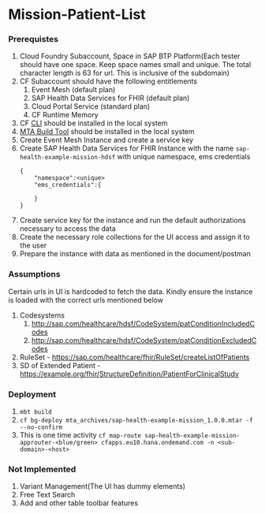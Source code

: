 # Mission-Patient-List

### Prerequistes

1. Cloud Foundry Subaccount, Space in SAP BTP Platform(Each tester should have one space. Keep space names small and unique. The total character length is 63 for url. This is inclusive of the subdomain)  
2. CF Subaccount should have the following entitlements
    1. Event Mesh (default plan)
    2. SAP Health Data Services for FHIR (default plan)
    3. Cloud Portal Service (standard plan)
    4. CF Runtime Memory
3. CF [CLI](https://docs.cloudfoundry.org/cf-cli/install-go-cli.html) should be installed in the local system
4. [MTA Build Tool](https://sap.github.io/cloud-mta-build-tool/) should be installed in the local system
5. Create Event Mesh Instance and create a service key
6. Create SAP Health Data Services for FHIR Instance with the name  `sap-health-example-mission-hdsf` with unique namespace, ems credentials
    ```
    {
        "namespace":<unique>
        "ems_credentials":{

        }
    }
    ```
7. Create service key for the instance and run the default authorizations necessary to access the data
8. Create the necessary role collections for the UI access and assign it to the user
9. Prepare the instance with data as mentioned in the document/postman

### Assumptions
Certain urls in UI is hardcoded to fetch the data. Kindly ensure the instance is loaded with the correct urls mentioned below
1. Codesystems
    1. http://sap.com/healthcare/hdsf/CodeSystem/patConditionIncludedCodes
    2. http://sap.com/healthcare/hdsf/CodeSystem/patConditionExcludedCodes
2. RuleSet - https://sap.com/healthcare/fhir/RuleSet/createListOfPatients
3. SD of Extended Patient - https://example.org/fhir/StructureDefinition/PatientForClinicalStudy

### Deployment 
1. `mbt build`
2. `cf bg-deploy mta_archives/sap-health-example-mission_1.0.0.mtar -f --no-confirm `
3. This is one time activity 
`cf map-route sap-health-example-mission-approuter-<blue/green> cfapps.eu10.hana.ondemand.com -n <sub-domain>-<host>`

### Not Implemented
1. Variant Management(The UI has dummy elements)
2. Free Text Search
3. Add and other table toolbar features
